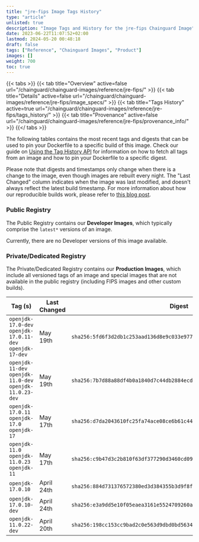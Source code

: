 ```yaml
---
title: "jre-fips Image Tags History"
type: "article"
unlisted: true
description: "Image Tags and History for the jre-fips Chainguard Image"
date: 2023-06-22T11:07:52+02:00
lastmod: 2024-05-20 00:48:18
draft: false
tags: ["Reference", "Chainguard Images", "Product"]
images: []
weight: 700
toc: true
---
```


{{< tabs >}}
{{< tab title="Overview" active=false url="/chainguard/chainguard-images/reference/jre-fips/" >}}
{{< tab title="Details" active=false url="/chainguard/chainguard-images/reference/jre-fips/image_specs/" >}}
{{< tab title="Tags History" active=true url="/chainguard/chainguard-images/reference/jre-fips/tags_history/" >}}
{{< tab title="Provenance" active=false url="/chainguard/chainguard-images/reference/jre-fips/provenance_info/" >}}
{{</ tabs >}}

The following tables contains the most recent tags and digests that can be used to pin your Dockerfile to a specific build of this image. Check our guide on [Using the Tag History API](/chainguard/chainguard-images/using-the-tag-history-api/) for information on how to fetch all tags from an image and how to pin your Dockerfile to a specific digest.

Please note that digests and timestamps only change when there is a change to the image, even though images are rebuilt every night. The "Last Changed" column indicates when the image was last modified, and doesn't always reflect the latest build timestamp. For more information about how our reproducible builds work, please refer to [this blog post](https://www.chainguard.dev/unchained/reproducing-chainguards-reproducible-image-builds).

### Public Registry
The Public Registry contains our **Developer Images**, which typically comprise the `latest*` versions of an image.

Currently, there are no Developer versions of this image available.

### Private/Dedicated Registry
The Private/Dedicated Registry contains our **Production Images**, which include all versioned tags of an image and special images that are not available in the public registry (including FIPS images and other custom builds).

| Tag (s)                                                    | Last Changed | Digest                                                                    |
|------------------------------------------------------------|--------------|---------------------------------------------------------------------------|
|  `openjdk-17.0-dev` `openjdk-17.0.11-dev` `openjdk-17-dev` | May 19th     | `sha256:5fd6f3d2db1c253aad136d8e9c033e977f9f926a070e5fc54590fd0b37c52583` |
|  `openjdk-11-dev` `openjdk-11.0-dev` `openjdk-11.0.23-dev` | May 19th     | `sha256:7b7d88a88df4b0a1840d7c44db2884ecd4d23e5b40eee26e50e3eb42c5049290` |
|  `openjdk-17.0.11` `openjdk-17.0` `openjdk-17`             | May 17th     | `sha256:d7da2043610fc25fa74ace08ce6b61c44f794a5d050ebc048e016fc6eb9a9ad1` |
|  `openjdk-11.0` `openjdk-11.0.23` `openjdk-11`             | May 17th     | `sha256:c9b47d3c2b810f63df377290d3460cd093e376109f3d1247d2631cc531c42a6f` |
|  `openjdk-17.0.10`                                         | April 24th   | `sha256:884d731376572380ed3d384355b3d9f8f9ba1c55136df402ce8d0529555d7d96` |
|  `openjdk-17.0.10-dev`                                     | April 24th   | `sha256:e3a9dd5e10f05eaea3161e5524709260a2d9eb41771b5a26aa9f76831b9dd47f` |
|  `openjdk-11.0.22-dev`                                     | April 20th   | `sha256:198cc153cc9bad2c0e563d9dbd0bd563470d7777a5dcc05cabbc46531fab1582` |

